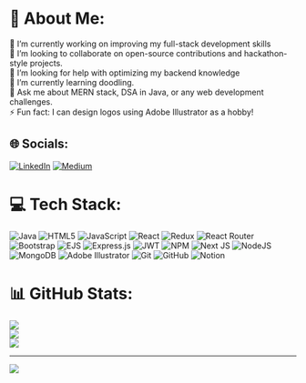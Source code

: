# 💫 About Me:
🔭 I’m currently working on improving my full-stack development skills <br>👯 I’m looking to collaborate on open-source contributions and hackathon-style projects.<br>🤝 I’m looking for help with optimizing my backend knowledge<br>🌱 I’m currently learning doodling.<br>💬 Ask me about MERN stack, DSA in Java, or any web development challenges.<br>⚡ Fun fact: I can design logos using Adobe Illustrator as a hobby!


## 🌐 Socials:
[![LinkedIn](https://img.shields.io/badge/LinkedIn-%230077B5.svg?logo=linkedin&logoColor=white)](https://linkedin.com/in/https://www.linkedin.com/in/yashwanth-salukuti-602781301/) [![Medium](https://img.shields.io/badge/Medium-12100E?logo=medium&logoColor=white)](https://medium.com/@yashwantsalukuti) 

# 💻 Tech Stack:
![Java](https://img.shields.io/badge/java-%23ED8B00.svg?style=for-the-badge&logo=openjdk&logoColor=white) ![HTML5](https://img.shields.io/badge/html5-%23E34F26.svg?style=for-the-badge&logo=html5&logoColor=white) ![JavaScript](https://img.shields.io/badge/javascript-%23323330.svg?style=for-the-badge&logo=javascript&logoColor=%23F7DF1E) ![React](https://img.shields.io/badge/react-%2320232a.svg?style=for-the-badge&logo=react&logoColor=%2361DAFB) ![Redux](https://img.shields.io/badge/redux-%23593d88.svg?style=for-the-badge&logo=redux&logoColor=white) ![React Router](https://img.shields.io/badge/React_Router-CA4245?style=for-the-badge&logo=react-router&logoColor=white) ![Bootstrap](https://img.shields.io/badge/bootstrap-%238511FA.svg?style=for-the-badge&logo=bootstrap&logoColor=white) ![EJS](https://img.shields.io/badge/ejs-%23B4CA65.svg?style=for-the-badge&logo=ejs&logoColor=black) ![Express.js](https://img.shields.io/badge/express.js-%23404d59.svg?style=for-the-badge&logo=express&logoColor=%2361DAFB) ![JWT](https://img.shields.io/badge/JWT-black?style=for-the-badge&logo=JSON%20web%20tokens) ![NPM](https://img.shields.io/badge/NPM-%23CB3837.svg?style=for-the-badge&logo=npm&logoColor=white) ![Next JS](https://img.shields.io/badge/Next-black?style=for-the-badge&logo=next.js&logoColor=white) ![NodeJS](https://img.shields.io/badge/node.js-6DA55F?style=for-the-badge&logo=node.js&logoColor=white) ![MongoDB](https://img.shields.io/badge/MongoDB-%234ea94b.svg?style=for-the-badge&logo=mongodb&logoColor=white) ![Adobe Illustrator](https://img.shields.io/badge/adobe%20illustrator-%23FF9A00.svg?style=for-the-badge&logo=adobe%20illustrator&logoColor=white) ![Git](https://img.shields.io/badge/git-%23F05033.svg?style=for-the-badge&logo=git&logoColor=white) ![GitHub](https://img.shields.io/badge/github-%23121011.svg?style=for-the-badge&logo=github&logoColor=white) ![Notion](https://img.shields.io/badge/Notion-%23000000.svg?style=for-the-badge&logo=notion&logoColor=white)
# 📊 GitHub Stats:
![](https://github-readme-stats.vercel.app/api?username=yashwanthsalukuti&theme=dark&hide_border=false&include_all_commits=true&count_private=true)<br/>
![](https://github-readme-streak-stats.herokuapp.com/?user=yashwanthsalukuti&theme=dark&hide_border=false)<br/>
![](https://github-readme-stats.vercel.app/api/top-langs/?username=yashwanthsalukuti&theme=dark&hide_border=false&include_all_commits=true&count_private=true&layout=compact)

---
[![](https://visitcount.itsvg.in/api?id=yashwanthsalukuti&icon=0&color=0)](https://visitcount.itsvg.in)

<!-- Proudly created with GPRM ( https://gprm.itsvg.in ) -->

